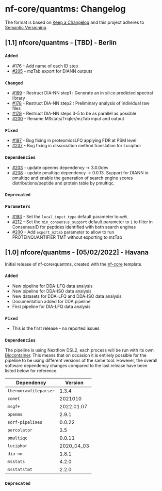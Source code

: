 # nf-core/quantms: Changelog

The format is based on [Keep a Changelog](https://keepachangelog.com/en/1.0.0/)
and this project adheres to [Semantic Versioning](https://semver.org/spec/v2.0.0.html).

## [1.1] nfcore/quantms - [TBD] - Berlin

### `Added`

- [#176](https://github.com/bigbio/quantms/pull/176) - Add name of each ID step
- [#205](https://github.com/bigbio/quantms/pull/205) - mzTab export for DIANN outputs

### `Changed`

- [#169](https://github.com/bigbio/quantms/pull/169) - Restruct DIA-NN step1 : Generate an in silico predicted spectral library
- [#178](https://github.com/bigbio/quantms/pull/178) - Restruct DIA-NN step2 : Preliminary analysis of individual raw files
- [#179](https://github.com/bigbio/quantms/pull/179) - Restruct DIA-NN steps 3-5 to be as parallel as possible
- [#200](https://github.com/bigbio/quantms/pull/200) - Rename MSstats/Triqler/mzTab input and output

### `Fixed`

- [#187](https://github.com/bigbio/quantms/pull/187) - Bug fixing in proteomicsLFQ applying FDR at PSM level
- [#207](https://github.com/bigbio/quantms/pull/207) - Bug fixing in dissociation method translation for Luciphor

### `Dependencies`

- [#203](https://github.com/bigbio/quantms/pull/203) - update openms dependency -> 3.0.0dev
- [#208](https://github.com/bigbio/quantms/pull/208) - update pmultiqc dependency -> 0.0.13. Support for DIANN in pmultiqc and enable the generation of search engine scores distributions/peptide and protein table by pmultiqc.

### `Deprecated`

### `Parameters`

- [#193](https://github.com/bigbio/quantms/pull/193) - Set the `local_input_type` default parameter to `mzML`
- [#212](https://github.com/bigbio/quantms/pull/212) - Set the `min_consensus_support` default parameter to `1` to filter in ConsensusID for peptides identified with both search engines
- [#200](https://github.com/bigbio/quantms/pull/200) - Add `export_mztab` parameter to allow to run PROTEINQUANTIFIER TMT without exporting to mzTab

## [1.0] nfcore/quantms - [05/02/2022] - Havana

Initial release of nf-core/quantms, created with the [nf-core](https://nf-co.re/) template.

### `Added`

- New pipeline for DDA-LFQ data analysis
- New pipeline for DDA-ISO data analysis
- New datasets for DDA-LFQ and DDA-ISO data analysis
- Documentation added for DDA pipeline
- First pipeline for DIA-LFQ data analysis

### `Fixed`

- This is the first release - no reported issues

### `Dependencies`

The pipeline is using Nextflow DSL2, each process will be run with its own [Biocontainer](https://biocontainers.pro/#/registry). This means that on occasion it is entirely possible for the pipeline to be using different versions of the same tool. However, the overall software dependency changes compared to the last release have been listed below for reference.

| Dependency            | Version    |
| --------------------- | ---------- |
| `thermorawfileparser` | 1.3.4      |
| `comet`               | 2021010    |
| `msgf+`               | 2022.01.07 |
| `openms`              | 2.9.1      |
| `sdrf-pipelines`      | 0.0.22     |
| `percolator`          | 3.5        |
| `pmultiqc`            | 0.0.11     |
| `luciphor`            | 2020_04_03 |
| `dia-nn`              | 1.8.1      |
| `msstats`             | 4.2.0      |
| `msstatstmt`          | 2.2.0      |

### `Deprecated`
